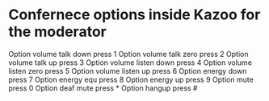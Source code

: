 # Confernece options inside Kazoo for the moderator

Option volume talk down press 1
Option volume talk zero press 2
Option volume talk up press 3
Option volume listen down press 4
Option volume listen zero press 5
Option volume listen up press 6
Option energy down press 7
Option energy equ press 8
Option energy up press 9
Option mute press 0
Option deaf mute press *
Option hangup press #
